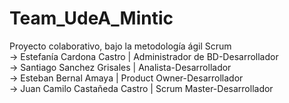 # Team_UdeA_Mintic
<div aling="center">
Proyecto colaborativo, bajo la metodología ágil Scrum
    </br>
    → Estefanía Cardona Castro | Administrador de BD-Desarrollador
    </br>
    → Santiago Sanchez Grisales | Analista-Desarrollador
    </br>
    → Esteban Bernal Amaya | Product Owner-Desarrollador
    </br>
    → Juan Camilo Castañeda Castro | Scrum Master-Desarrollador
</div>
